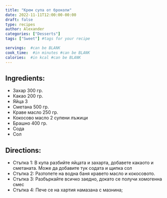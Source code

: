 ```yaml
---
title: "Крем супа от броколи"
date: 2022-11-11T12:00:00-00:00
draft: false
type: recipes
author: Alexander
categories: ["Desserts"]
tags: ["Sweet"] #tags for your recipe

servings:  #can be BLANK
cook_time:  #in minutes #can be BLANK
calories:  #in kcal #can be BLANK
---
```

## Ingredients:
- Захар 300 гр.
- Какао 200 гр.
- Яйца 3
- Сметана 500 гр.
- Краве масло 250 гр.
- Кокосово масло 2 супени лъжици
- Брашно 400 гр.
- Сода
- Сол

## Directions:
- Стъпка 1: В купа разбийте яйцата и захарта, добавете какаото и сметаната. Може да добавите тук содата и щипка сол
- Стъпка 2: Разтопете на водна баня кравето масло и кокосовото.
- Стъпка 3: Разбъркайте всичко заедно, докато се получи хомогенна смес
- Стъпка 4: Пече се на хартия намазана с мазнина;

